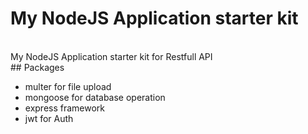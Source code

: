 # My NodeJS Application starter kit
<br>
 My NodeJS Application starter kit for Restfull API
<br>
## Packages

<ul>
<li>multer for file upload</li>
<li>mongoose for database operation</li>
<li>express framework</li>
<li>jwt for Auth</li>


</ul>

